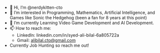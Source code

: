 - 👋 Hi, I’m @nerdykitten-cto
- 👀 I’m interested in Programming, Mathematics, Artificial Intelligence, and Games like Sonic the Hedgehog (been a fan for 8 years at this point)
- 🌱 I’m currently Learning Video Game Development and AI Development.
- 📫 How to reach me:
    - LinkedIn: linkedin.com/in/syed-ali-bilal-6a805722a
    - Gmail: alibilal.cto@gmail.com
- Currently Job Hunting so reach me out!
<!---
nerdykitten-cto/nerdykitten-cto is a ✨ special ✨ repository because its `README.md` (this file) appears on your GitHub profile.
You can click the Preview link to take a look at your changes.
--->
